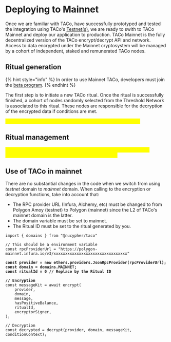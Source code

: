 # Deploying to Mainnet

Once we are familiar with TACo, have successfully prototyped and tested the integration using TACo's [Testnet(s)](get-started-with-tac.md), we are ready to swith to TACo Mainnet and deploy our application to production. TACo Mainnet is the fully decentralized version of the TACo encrypt/decrypt API and network. Access to data encrypted under the Mainnet cryptosystem will be managed by a cohort of independent, staked and remunerated TACo nodes.&#x20;

## Ritual generation

{% hint style="info" %}
In order to use Mainnet TACo, developers must join the [beta program](../fees/mainnet-taco-beta-program.md).
{% endhint %}

The first step is to initiate a new TACo ritual. Once the ritual is successfully finished, a cohort of nodes randomly selected from the Threshold Network is associated to this ritual. These nodes are responsible for the decryption of the encrypted data if conditions are met.

<mark style="color:yellow;">\[TODO following PRs: explain how a ritual is created in mainnet]</mark>

## Ritual management

<mark style="color:yellow;">\[TODO following PRs: explain how a ritual can be managed, i.e., add encryptors, extend the duration, cohort renewal, etc]</mark>

## Use of TACo in mainnet

There are no substantial changes in the code when we switch from using _testnet_ domain to _mainnet_ domain. When calling to the encryption or decryption functions, take into account that:

* The RPC provider URL (Infura, Alchemy, etc) must be changed to from Polygon Amoy (testnet) to Polygon (mainnet) since the L2 of TACo's mainnet domain is the latter.
* The domain variable must be set to mainnet.
* The Ritual ID must be set to the ritual generated by you.

<pre class="language-typescript"><code class="lang-typescript">import { domains } from "@nucypher/taco"

// This should be a environment variable
const rpcProviderUrl = "https://polygon-mainnet.infura.io/v3/xxxxxxxxxxxxxxxxxxxxxxxxxxxxxxxx"
<strong>
</strong><strong>const provider = new ethers.providers.JsonRpcProvider(rpcProviderUrl);
</strong><strong>const domain = domains.MAINNET;
</strong><strong>const ritualId = 0 // Replace by the Ritual ID
</strong><strong>
</strong><strong>// Encryption
</strong>const messageKit = await encrypt(
    provider,
    domain,
    message,
    hasPositiveBalance,
    ritualId,
    encryptorSigner,
);

// Decryption
const decrypted = decrypt(provider, domain, messageKit, conditionContext);
</code></pre>

